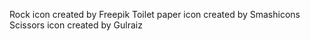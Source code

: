 
Rock icon created by Freepik
Toilet paper icon created by Smashicons
Scissors icon created by Gulraiz